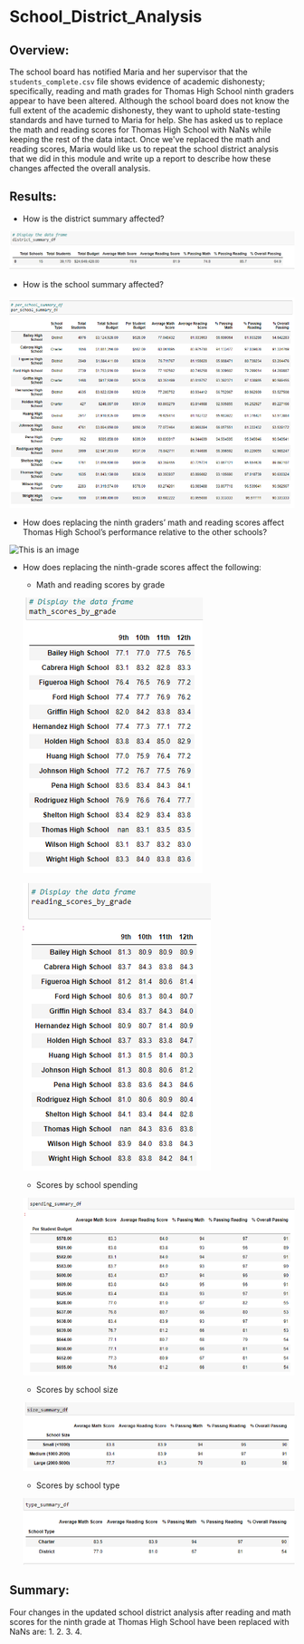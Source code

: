 # School_District_Analysis
## Overview:

The school board has notified Maria and her supervisor that the `students_complete.csv` file shows evidence of academic dishonesty; specifically, reading and math grades for Thomas High School ninth graders appear to have been altered. Although the school board does not know the full extent of the academic dishonesty, they want to uphold state-testing standards and have turned to Maria for help. She has asked us to replace the math and reading scores for Thomas High School with NaNs while keeping the rest of the data intact. Once we've replaced the math and reading scores, Maria would like us to repeat the school district analysis that we did in this module and write up a report to describe how these changes affected the overall analysis.

## Results:
- How is the district summary affected?

![This is an image](https://github.com/kellyd7/School_District_Analysis/blob/main/Resources/districty_summary_df.png)

- How is the school summary affected?

![This is an image](https://github.com/kellyd7/School_District_Analysis/blob/main/Resources/per_school_summary_df.png)

- How does replacing the ninth graders’ math and reading scores affect Thomas High School’s performance relative to the other schools?

![This is an image]()

- How does replacing the ninth-grade scores affect the following:
  
   - Math and reading scores by grade
    
    ![This is an image](https://github.com/kellyd7/School_District_Analysis/blob/main/Resources/math_scores_by_grade.png)
    
    ![This is an image](https://github.com/kellyd7/School_District_Analysis/blob/main/Resources/reading_scores_by_grade.png) 
   
   - Scores by school spending
    
    ![This is an image](https://github.com/kellyd7/School_District_Analysis/blob/main/Resources/spending_summary_df.png)
    
    - Scores by school size
    
    ![This is an image](https://github.com/kellyd7/School_District_Analysis/blob/main/Resources/size_summary_df.png)
    
    - Scores by school type
    
    ![This is an image](https://github.com/kellyd7/School_District_Analysis/blob/main/Resources/type_summary_df.png)

## Summary:

Four changes in the updated school district analysis after reading and math scores for the ninth grade at Thomas High School have been replaced with NaNs are:
1.
2.
3.
4.
